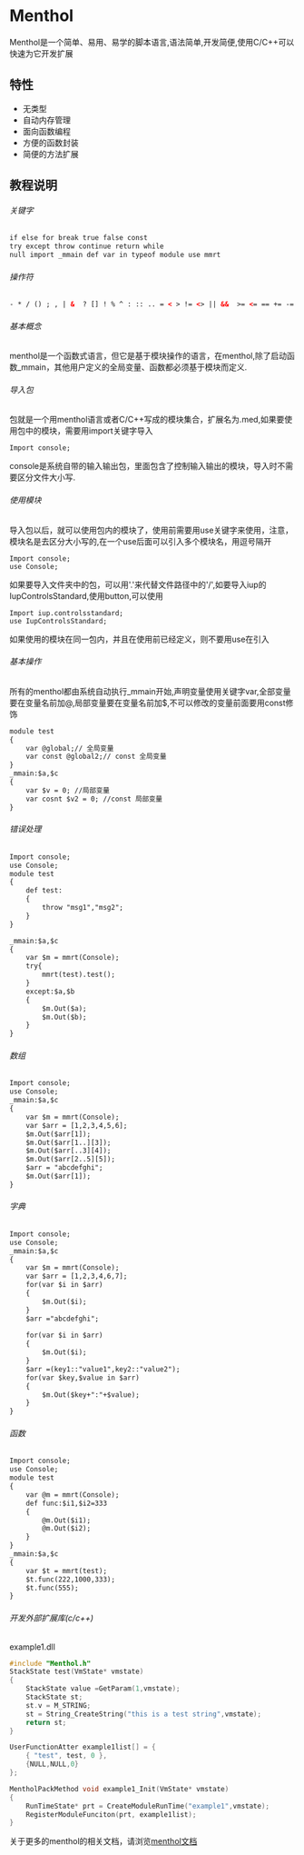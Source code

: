 



# Menthol
Menthol是一个简单、易用、易学的脚本语言,语法简单,开发简便,使用C/C++可以快速为它开发扩展

## 特性
* 无类型
* 自动内存管理
* 面向函数编程
* 方便的函数封装
* 简便的方法扩展



## 教程说明

###### 关键字
```html
if else for break true false const
try except throw continue return while
null import _mmain def var in typeof module use mmrt
```

###### 操作符
```html
- * / () ; , | &  ? [] ! % ^ : :: .. = < > != <> || &&  >= <= == += -= /= *= %= &= |= ^= << >> **
```
###### 基本概念
menthol是一个函数式语言，但它是基于模块操作的语言，在menthol,除了启动函数_mmain，其他用户定义的全局变量、函数都必须基于模块而定义.

###### 导入包
包就是一个用menthol语言或者C/C++写成的模块集合，扩展名为.med,如果要使用包中的模块，需要用import关键字导入

    Import console;

console是系统自带的输入输出包，里面包含了控制输入输出的模块，导入时不需要区分文件大小写.

###### 使用模块
导入包以后，就可以使用包内的模块了，使用前需要用use关键字来使用，注意，模块名是去区分大小写的,在一个use后面可以引入多个模块名，用逗号隔开

    Import console;
    use Console;

如果要导入文件夹中的包，可以用'.'来代替文件路径中的'/',如要导入iup的IupControlsStandard,使用button,可以使用

	Import iup.controlsstandard;
	use IupControlsStandard;

如果使用的模块在同一包内，并且在使用前已经定义，则不要用use在引入

###### 基本操作
所有的menthol都由系统自动执行_mmain开始,声明变量使用关键字var,全部变量要在变量名前加@,局部变量要在变量名前加$,不可以修改的变量前面要用const修饰
```html
module test
{
	var @global;// 全局变量
	var const @global2;// const 全局变量
}
_mmain:$a,$c
{    
	var $v = 0; //局部变量
	var cosnt $v2 = 0; //const 局部变量
}
```
###### 错误处理

```html
Import console;
use Console;
module test
{
	def test:
	{	    
	    throw "msg1","msg2";
	}
}

_mmain:$a,$c
{    
	var $m = mmrt(Console);
	try{
		mmrt(test).test();
	}
	except:$a,$b
	{
		$m.Out($a);
		$m.Out($b);
	}
}

```

###### 数组

```html
Import console;
use Console;
_mmain:$a,$c
{    
	var $m = mmrt(Console);
	var $arr = [1,2,3,4,5,6];
	$m.Out($arr[1]);
	$m.Out($arr[1..][3]);
	$m.Out($arr[..3][4]);
	$m.Out($arr[2..5][5]);
	$arr = "abcdefghi";
	$m.Out($arr[1]);
}


```




###### 字典

```html
Import console;
use Console;
_mmain:$a,$c
{    
	var $m = mmrt(Console);
    var $arr = [1,2,3,4,6,7];
	for(var $i in $arr)
	{
		$m.Out($i);
	}
	$arr ="abcdefghi";
	
	for(var $i in $arr)
	{
		$m.Out($i);
	}
	$arr =(key1::"value1",key2::"value2");
	for(var $key,$value in $arr)
	{
		$m.Out($key+":"+$value);
	}
}

```


###### 函数

```html
Import console;
use Console;
module test
{
	var @m = mmrt(Console);
	def func:$i1,$i2=333
	{	
		@m.Out($i1);
		@m.Out($i2);
	}
}
_mmain:$a,$c
{	
	var $t = mmrt(test);
	$t.func(222,1000,333);
	$t.func(555);
}


```


###### 开发外部扩展库(c/c++)
example1.dll

```cpp
#include "Menthol.h"
StackState test(VmState* vmstate)
{
    StackState value =GetParam(1,vmstate);
	StackState st;
	st.v = M_STRING;
	st = String_CreateString("this is a test string",vmstate);
	return st;
}

UserFunctionAtter example1list[] = {
	{ "test", test, 0 },
	{NULL,NULL,0}
};

MentholPackMethod void example1_Init(VmState* vmstate)
{
    RunTimeState* prt = CreateModuleRunTime("example1",vmstate);
	RegisterModuleFunciton(prt, example1list);
}

```
关于更多的menthol的相关文档，请浏览[menthol文档][1]

  [1]: http://www.ltplayer.com/doc/menthol/index.html